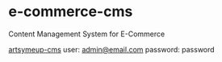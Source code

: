 # e-commerce-cms
Content Management System for E-Commerce

[artsymeup-cms](https://artsymeup-4d8cf.web.app/)
user: admin@email.com
password: password
